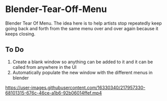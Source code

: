 # Blender-Tear-Off-Menu
Blender Tear Of Menu.
The idea here is to help artists stop repeatedly keep going back and forth from the same menu over and over again because it keeps closing.

## To Do
1. Create a blank window so anything can be added to it and it can be called from anywhere in the UI
1. Automatically populate the new window with the different menus in blender 

https://user-images.githubusercontent.com/16330340/217957330-68101315-676c-46ce-a1b6-92b06014ffef.mp4


